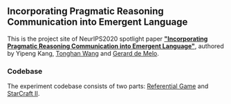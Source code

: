 ## Incorporating Pragmatic Reasoning Communication into Emergent Language
This is the project site of NeurIPS2020 spotlight paper [**"Incorporating Pragmatic Reasoning Communication into Emergent Language"**](https://papers.nips.cc/paper/2020/file/7520fa31d14f45add6d61e52df5a03ff-Paper.pdf), authored by Yipeng Kang, [Tonghan Wang](https://tonghanwang.github.io/) and [Gerard de Melo](http://gerard.demelo.org/).

### Codebase
The experiment codebase consists of two parts: [Referential Game](https://github.com/fringsoo/pragmatics_game) and [StarCraft II](https://github.com/fringsoo/NDQ).

